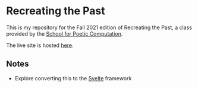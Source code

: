 # Recreating the Past

This is my repository for the Fall 2021 edition of Recreating the Past, a class provided by the [School for Poetic Computation](https://sfpc.io/fall-2021/rtp/index.html).  

The live site is hosted [here](http://recreating-the-past.s3-website-us-east-1.amazonaws.com/).

## Notes
- Explore converting this to the [Svelte](https://svelte.dev/) framework